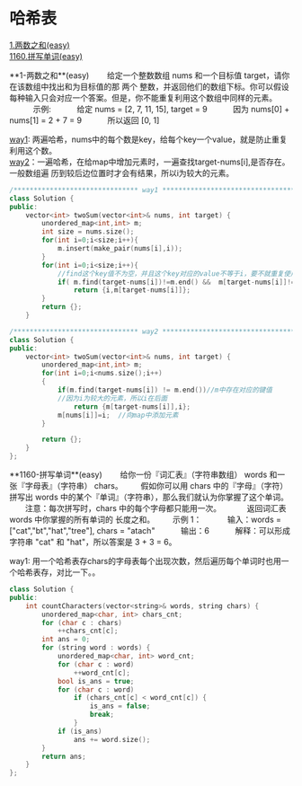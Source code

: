 # 哈希表  
<!-- GFM-TOC -->
[1.两数之和(easy)](#1-两数之和)  
[1160.拼写单词(easy)](#1160-拼写单词)   
<!-- GFM-TOC -->

<div id="1-两数之和"></div>
**1-两数之和**(easy)
　　给定一个整数数组 nums 和一个目标值 target，请你在该数组中找出和为目标值的那 两个 整数，并返回他们的数组下标。你可以假设每种输入只会对应一个答案。但是，你不能重复利用这个数组中同样的元素。  
　　　示例:  
　　　给定 nums = [2, 7, 11, 15], target = 9  
　　　因为 nums[0] + nums[1] = 2 + 7 = 9  
　　　所以返回 [0, 1]  

[way1](#1-way1): 两遍哈希，nums中的每个数是key，给每个key一个value，就是防止重复利用这个数。  
[way2](#1-way2)：一遍哈希，在给map中增加元素时，一遍查找target-nums[i],是否存在。一般数组遍  历到较后边位置时才会有结果，所以i为较大的元素。  
<div id="1-way1"></div>

```cpp
/******************************* way1 ****************************************/
class Solution {
public:
    vector<int> twoSum(vector<int>& nums, int target) {
        unordered_map<int,int> m;
        int size = nums.size();
        for(int i=0;i<size;i++){
            m.insert(make_pair(nums[i],i));
        }
        for(int i=0;i<size;i++){
			//find这个key值不为空，并且这个key对应的value不等于i，要不就重复使用了。
            if( m.find(target-nums[i])!=m.end() &&  m[target-nums[i]]!=i)
                return {i,m[target-nums[i]]};
        }
        return {};
    }
```

<div id="1-way2"></div>

```cpp
/******************************* way2 ****************************************/
class Solution {
public:
    vector<int> twoSum(vector<int>& nums, int target) {
        unordered_map<int,int> m;
        for(int i=0;i<nums.size();i++)
        {
            if(m.find(target-nums[i]) != m.end())//m中存在对应的键值
            //因为i为较大的元素，所以i在后面
                return {m[target-nums[i]],i};
            m[nums[i]]=i;  //向map中添加元素
        }

        return {};
    }
};
```

<div id="1160-拼写单词"></div>
**1160-拼写单词**(easy)  
　　给你一份『词汇表』（字符串数组） words 和一张『字母表』（字符串） chars。  
　　假如你可以用 chars 中的『字母』（字符）拼写出 words 中的某个『单词』（字符串），那么我们就认为你掌握了这个单词。  
　　注意：每次拼写时，chars 中的每个字母都只能用一次。  
　　　返回词汇表 words 中你掌握的所有单词的 长度之和。  
　　示例 1：  
　　　输入：words = ["cat","bt","hat","tree"], chars = "atach"  
　　　输出：6  
　　　解释：可以形成字符串 "cat" 和 "hat"，所以答案是 3 + 3 = 6。  

way1: 用一个哈希表存chars的字母表每个出现次数，然后遍历每个单词时也用一个哈希表存，对比一下。。  

```cpp
class Solution {
public:
    int countCharacters(vector<string>& words, string chars) {
        unordered_map<char, int> chars_cnt;
        for (char c : chars)
            ++chars_cnt[c];
        int ans = 0;
        for (string word : words) {
            unordered_map<char, int> word_cnt;
            for (char c : word)
                ++word_cnt[c];
            bool is_ans = true;
            for (char c : word)
                if (chars_cnt[c] < word_cnt[c]) {
                    is_ans = false;
                    break;
                }
            if (is_ans)
                ans += word.size();
        }
        return ans;
    }
};
```

